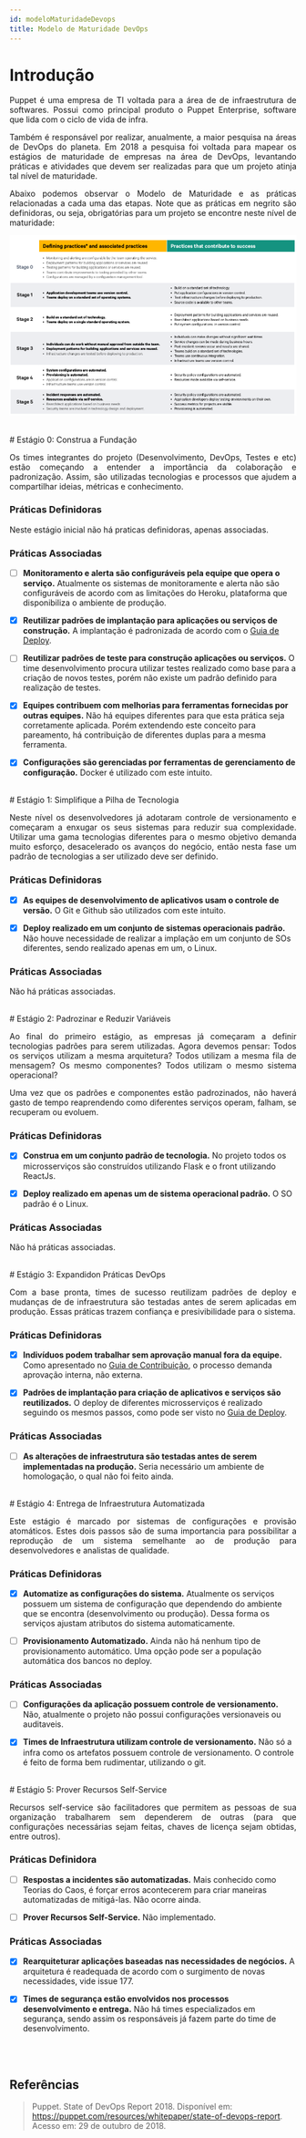 ```yaml
---
id: modeloMaturidadeDevops   
title: Modelo de Maturidade DevOps 
---
```


# Introdução

<p align="justify">
Puppet é uma empresa de TI voltada para a área de de infraestrutura de softwares. Possui como principal produto o Puppet Enterprise, software que lida com o ciclo de vida de infra. 
</p>

<p align="justify">
Também é responsável por realizar, anualmente, a maior pesquisa na áreas de DevOps do planeta. Em 2018 a pesquisa foi voltada para mapear os estágios de maturidade de empresas na área de DevOps, levantando práticas e atividades que devem ser realizadas para que um projeto atinja tal nível de maturidade.
</p>

<p align="justify">
Abaixo podemos observar o Modelo de Maturidade e as práticas relacionadas a cada uma das etapas. Note que as práticas em negrito são definidoras, ou seja, obrigatórias para um projeto se encontre neste nível de maturidade:
</p>

![S3](assets/modeloMaturidadeDevOps.png "Modelo de Maturidade DevOps")


<br>
# Estágio 0: Construa a Fundação

<p align="justify">
Os times integrantes do projeto (Desenvolvimento, DevOps, Testes e etc) estão começando a entender a importância da colaboração e padronização. Assim, são utilizadas tecnologias e processos que ajudem a compartilhar ideias, métricas e conhecimento.
</p>

### Práticas Definidoras
<p align="justify">
Neste estágio inicial não há praticas definidoras, apenas associadas.
</p>

### Práticas Associadas

- [ ] **Monitoramento e alerta são configuráveis pela equipe que opera o serviço.** Atualmente os sistemas de monitoramente e alerta não são configuráveis de acordo com as limitações do Heroku, plataforma que disponibiliza o ambiente de produção. 

- [X] **Reutilizar padrões de implantação para aplicações ou serviços de construção.** A implantação é padronizada de acordo com o [Guia de Deploy](deploy.md).

- [ ] **Reutilizar padrões de teste para construção aplicações ou serviços.** O time desenvolvimento procura utilizar testes realizado como base para a criação de novos testes, porém não existe um padrão definido para realização de testes.

- [X] **Equipes contribuem com melhorias para ferramentas fornecidas por outras equipes.** Não há equipes diferentes para que esta prática seja corretamente aplicada. Porém extendendo este conceito para pareamento, há contribuição de diferentes duplas para a mesma ferramenta.

- [X] **Configurações são gerenciadas por ferramentas de gerenciamento de configuração.** Docker é utilizado com este intuito.



<br>
# Estágio 1: Simplifique a Pilha de Tecnologia

<p align="justify">
Neste nível os desenvolvedores já adotaram controle de versionamento e começaram a enxugar os seus sistemas para reduzir sua complexidade. Utilizar uma gama tecnologias diferentes para o mesmo objetivo demanda muito esforço, desacelerado os avanços do negócio, então nesta fase um padrão de tecnologias a ser utilizado deve ser definido.
</p>

### Práticas Definidoras
- [X] **As equipes de desenvolvimento de aplicativos usam o controle de versão.** O Git e Github são utilizados com este intuito.

- [X] **Deploy realizado em um conjunto de sistemas operacionais padrão.** Não houve necessidade de realizar a implação em um conjunto de SOs diferentes, sendo realizado apenas em um, o Linux.


### Práticas Associadas
Não há práticas associadas.



<br>
# Estágio 2: Padrozinar e Reduzir Variáveis

<p align="justify">
Ao final do primeiro estágio, as empresas já começaram a definir tecnologias padrões para serem utilizadas. Agora devemos pensar: Todos os serviços utilizam a mesma arquitetura? Todos utilizam a mesma fila de mensagem? Os mesmo componentes? Todos utilizam o mesmo sistema operacional?
</p>
<p align="justify">
Uma vez que os padrões e componentes estão padrozinados, não haverá gasto de tempo reaprendendo como diferentes serviços operam, falham, se recuperam ou evoluem.
</p>

### Práticas Definidoras
- [X] **Construa em um conjunto padrão de tecnologia.** No projeto todos os microsserviços são construídos utilizando Flask e o front utilizando ReactJs.

- [X] **Deploy realizado em apenas um de sistema operacional padrão.** O SO padrão é o Linux.


### Práticas Associadas
Não há práticas associadas.



<br>
# Estágio 3: Expandidon Práticas DevOps

<p align="justify">
Com a base pronta, times de sucesso reutilizam padrões de deploy e mudanças de de infraestrutura são testadas antes de serem aplicadas em produção. Essas práticas trazem confiança e presivibilidade para o sistema.  
</p>

### Práticas Definidoras
- [X] **Indivíduos podem trabalhar sem aprovação manual fora da equipe.** Como apresentado no [Guia de Contribuição](CONTRIBUTING.md), o processo demanda aprovação interna, não externa.

- [X] **Padrões de implantação para criação de aplicativos e serviços são reutilizados.** O deploy de diferentes microsserviços é realizado seguindo os mesmos passos, como pode ser visto no [Guia de Deploy](deploy.md).


### Práticas Associadas
- [ ] **As alterações de infraestrutura são testadas antes de serem implementadas na produção.** Seria necessário um ambiente de homologação, o qual não foi feito ainda.



<br>
# Estágio 4: Entrega de Infraestrutura Automatizada

<p align="justify">
Este estágio é marcado por sistemas de configurações e provisão atomáticos. Estes dois passos são de suma importancia para possibilitar a reprodução de um sistema semelhante ao de produção para desenvolvedores e analistas de qualidade.  
</p>

### Práticas Definidoras
- [X] **Automatize as configurações do sistema.** Atualmente os serviços possuem um sistema de configuração que dependendo do ambiente que se encontra (desenvolvimento ou produção). Dessa forma os serviços ajustam atributos do sistema automaticamente.

- [ ] **Provisionamento Automatizado.** Ainda não há nenhum tipo de provisionamento automático. Uma opção pode ser a população automática dos bancos no deploy. 

### Práticas Associadas
- [ ] **Configurações da aplicação possuem controle de versionamento.** Não, atualmente o projeto não possui configurações versionaveis ou auditaveis.

- [X] **Times de Infraestrutura utilizam controle de versionamento.** Não só a infra como os artefatos possuem controle de versionamento. O controle é feito de forma bem rudimentar, utilizando o git.


<br>
# Estágio 5: Prover Recursos Self-Service

<p align="justify">
Recursos self-service são facilitadores que permitem as pessoas de sua organização trabalharem sem dependerem de outras (para que configurações necessárias sejam feitas, chaves de licença sejam obtidas, entre outros).  
</p>

### Práticas Definidora

- [ ] **Respostas a incidentes são automatizadas.** Mais conhecido como Teorias do Caos, é forçar erros acontecerem para criar maneiras automatizadas de mitigá-las. Não ocorre ainda.


- [ ] **Prover Recursos Self-Service.** Não implementado.


### Práticas Associadas

- [X] **Rearquiteturar aplicações baseadas nas necessidades de negócios.** A arquitetura é readequada de acordo com o surgimento de novas necessidades, vide issue 177.

- [X] **Times de segurança estão envolvidos nos processos desenvolvimento e entrega.** Não há times especializados em segurança, sendo assim os responsáveis já fazem parte do time de desenvolvimento.



<br><br>
## Referências

>Puppet. State of DevOps Report 2018. Disponível em: <a href="https://puppet.com/resources/whitepaper/state-of-devops-report"><https://puppet.com/resources/whitepaper/state-of-devops-report></a>. Acesso em: 29 de outubro de 2018.